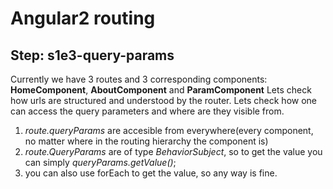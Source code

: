Angular2 routing
================

Step: s1e3-query-params
-------------

Currently we have 3 routes and 3 corresponding components:
**HomeComponent**, **AboutComponent** and **ParamComponent**
Lets check how urls are structured and understood by the router.
Lets check how one can access the query parameters and where are they visible from.

1. *route.queryParams* are accesible from everywhere(every component, no matter where in the routing hierarchy the component is)
2. *route.QueryParams* are of type *BehaviorSubject*, so to get the value you can simply *queryParams.getValue()*;
3. you can also use forEach to get the value, so any way is fine. 


